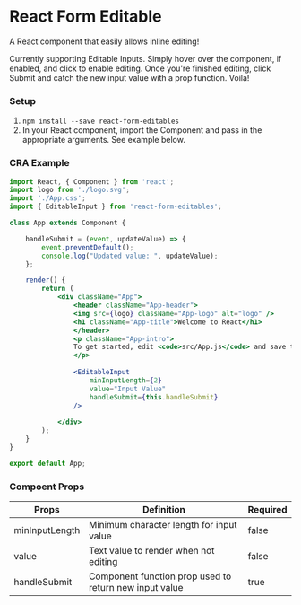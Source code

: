 # React Form Editable

A React component that easily allows inline editing! 

Currently supporting Editable Inputs. Simply hover over the component, if enabled, and click to enable editing. Once you're finished editing, click Submit and catch the new input value with a prop function. Voila!

### Setup
1. `npm install --save react-form-editables`
2. In your React component, import the Component and pass in the appropriate arguments. See example below.

### CRA Example
```jsx
import React, { Component } from 'react';
import logo from './logo.svg';
import './App.css';
import { EditableInput } from 'react-form-editables';

class App extends Component {

    handleSubmit = (event, updateValue) => {
        event.preventDefault();
        console.log("Updated value: ", updateValue);
    };

    render() {
        return (
            <div className="App">
                <header className="App-header">
                <img src={logo} className="App-logo" alt="logo" />
                <h1 className="App-title">Welcome to React</h1>
                </header>
                <p className="App-intro">
                To get started, edit <code>src/App.js</code> and save to reload.
                </p>
                
                <EditableInput 
                    minInputLength={2}
                    value="Input Value"
                    handleSubmit={this.handleSubmit}
                />
                
            </div>
        );
    }
}

export default App;
```

### Compoent Props
| Props          | Definition                                             | Required |
|----------------|--------------------------------------------------------|----------|
| minInputLength | Minimum character length for input value               | false    |
| value          | Text value to render when not editing                  | false    |
| handleSubmit   | Component function prop used to return new input value | true     |
